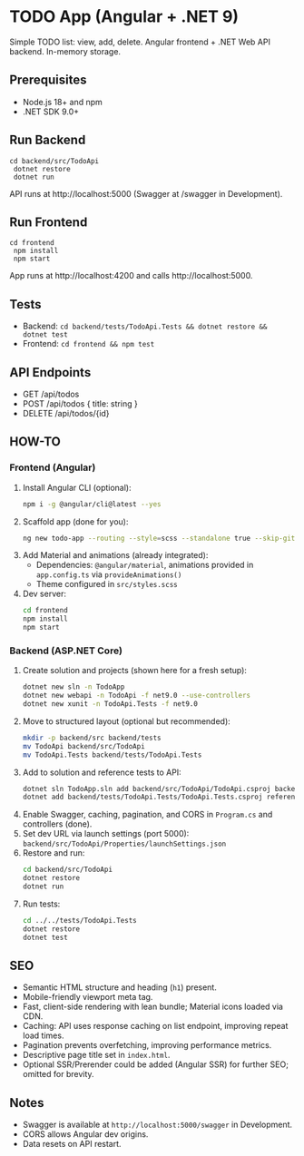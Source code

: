 # TODO App (Angular + .NET 9)

Simple TODO list: view, add, delete. Angular frontend + .NET Web API backend. In-memory storage.

## Prerequisites
- Node.js 18+ and npm
- .NET SDK 9.0+

## Run Backend
```
cd backend/src/TodoApi
 dotnet restore
 dotnet run
```
API runs at http://localhost:5000 (Swagger at /swagger in Development).

## Run Frontend
```
cd frontend
 npm install
 npm start
```
App runs at http://localhost:4200 and calls http://localhost:5000.

## Tests
- Backend: `cd backend/tests/TodoApi.Tests && dotnet restore && dotnet test`
- Frontend: `cd frontend && npm test`

## API Endpoints
- GET /api/todos
- POST /api/todos { title: string }
- DELETE /api/todos/{id}

## HOW-TO

### Frontend (Angular)
1. Install Angular CLI (optional):
   ```bash
   npm i -g @angular/cli@latest --yes
   ```
2. Scaffold app (done for you):
   ```bash
   ng new todo-app --routing --style=scss --standalone true --skip-git --directory "frontend" --strict true --ssr false
   ```
3. Add Material and animations (already integrated):
   - Dependencies: `@angular/material`, animations provided in `app.config.ts` via `provideAnimations()`
   - Theme configured in `src/styles.scss`
4. Dev server:
   ```bash
   cd frontend
   npm install
   npm start
   ```

### Backend (ASP.NET Core)
1. Create solution and projects (shown here for a fresh setup):
   ```bash
   dotnet new sln -n TodoApp
   dotnet new webapi -n TodoApi -f net9.0 --use-controllers
   dotnet new xunit -n TodoApi.Tests -f net9.0
   ```
2. Move to structured layout (optional but recommended):
   ```bash
   mkdir -p backend/src backend/tests
   mv TodoApi backend/src/TodoApi
   mv TodoApi.Tests backend/tests/TodoApi.Tests
   ```
3. Add to solution and reference tests to API:
   ```bash
   dotnet sln TodoApp.sln add backend/src/TodoApi/TodoApi.csproj backend/tests/TodoApi.Tests/TodoApi.Tests.csproj
   dotnet add backend/tests/TodoApi.Tests/TodoApi.Tests.csproj reference backend/src/TodoApi/TodoApi.csproj
   ```
4. Enable Swagger, caching, pagination, and CORS in `Program.cs` and controllers (done).
5. Set dev URL via launch settings (port 5000): `backend/src/TodoApi/Properties/launchSettings.json`
6. Restore and run:
   ```bash
   cd backend/src/TodoApi
   dotnet restore
   dotnet run
   ```
7. Run tests:
   ```bash
   cd ../../tests/TodoApi.Tests
   dotnet restore
   dotnet test
   ```

## SEO
- Semantic HTML structure and heading (`h1`) present.
- Mobile-friendly viewport meta tag.
- Fast, client-side rendering with lean bundle; Material icons loaded via CDN.
- Caching: API uses response caching on list endpoint, improving repeat load times.
- Pagination prevents overfetching, improving performance metrics.
- Descriptive page title set in `index.html`.
- Optional SSR/Prerender could be added (Angular SSR) for further SEO; omitted for brevity.

## Notes
- Swagger is available at `http://localhost:5000/swagger` in Development.
- CORS allows Angular dev origins.
- Data resets on API restart.

